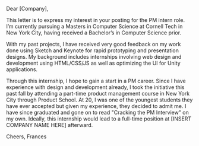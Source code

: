 Dear [Company],

This letter is to express my interest in your posting for the PM intern role. I’m currently pursuing a Masters in Computer Science at Cornell Tech in New York City, having received a Bachelor’s in Computer Science prior.

With my past projects, I have received very good feedback on my work done using Sketch and Keynote for rapid prototyping and presentation designs. My background includes internships involving web design and development using HTML/CSS/JS as well as optimizing the UI for Unity applications.

Through this internship, I hope to gain a start in a PM career. Since I have experience with design and development already, I took the initiative this past fall by attending a part-time product management course in New York City through Product School. At 20, I was one of the youngest students they have ever accepted but given my experience, they decided to admit me. I have since graduated and gone on to read "Cracking the PM Interview" on my own. Ideally, this internship would lead to a full-time position at [INSERT COMPANY NAME HERE] afterward.

Cheers,
Frances